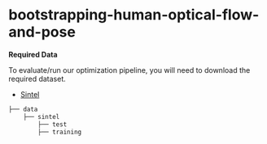 # bootstrapping-human-optical-flow-and-pose
**Required Data**

To evaluate/run our optimization pipeline, you will need to download the required dataset.

* [Sintel](http://sintel.is.tue.mpg.de/)


```bash
├── data
    ├── sintel
        ├── test
        ├── training
```    
